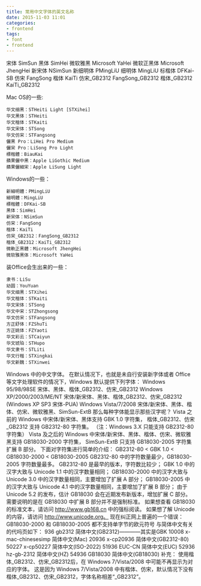 ```yaml
---
title: 常用中文字体的英文名称
date: 2015-11-03 11:01
categories:
- frontend
tags:
- font
- frontend
---
```


宋体    SimSun
黑体    SimHei
微软雅黑    Microsoft YaHei
微软正黑体    Microsoft JhengHei
新宋体    NSimSun
新细明体    PMingLiU
细明体    MingLiU
标楷体    DFKai-SB
仿宋    FangSong
楷体    KaiTi
仿宋_GB2312    FangSong_GB2312
楷体_GB2312    KaiTi_GB2312

Mac OS的一些:

    华文细黑：STHeiti Light [STXihei]
    华文黑体：STHeiti
    华文楷体：STKaiti
    华文宋体：STSong
    华文仿宋：STFangsong
    儷黑 Pro：LiHei Pro Medium
    儷宋 Pro：LiSong Pro Light
    標楷體：BiauKai
    蘋果儷中黑：Apple LiGothic Medium
    蘋果儷細宋：Apple LiSung Light

Windows的一些：

    新細明體：PMingLiU
    細明體：MingLiU
    標楷體：DFKai-SB
    黑体：SimHei
    新宋体：NSimSun
    仿宋：FangSong
    楷体：KaiTi
    仿宋_GB2312：FangSong_GB2312
    楷体_GB2312：KaiTi_GB2312
    微軟正黑體：Microsoft JhengHei
    微软雅黑体：Microsoft YaHei


装Office会生出来的一些：

    隶书：LiSu
    幼圆：YouYuan
    华文细黑：STXihei
    华文楷体：STKaiti
    华文宋体：STSong
    华文中宋：STZhongsong
    华文仿宋：STFangsong
    方正舒体：FZShuTi
    方正姚体：FZYaoti
    华文彩云：STCaiyun
    华文琥珀：STHupo
    华文隶书：STLiti
    华文行楷：STXingkai
    华文新魏：STXinwei   

Windows 中的中文字体。
在默认情况下，也就是未自行安装新字体或者 Office 等文字处理软件的情况下，Windows 默认提供下列字体：
Windows 95/98/98SE 宋体、黑体、楷体_GB2312、仿宋_GB2312
Windows XP/2000/2003/ME/NT 宋体/新宋体、黑体、楷体_GB2312、仿宋_GB2312 (Windows XP SP3 宋体-PUA)
Windows Vista/7/2008 宋体/新宋体、黑体、楷体、仿宋、微软雅黑、SimSun-ExtB
那么每种字体能显示那些汉字呢？
Vista 之前的 Windows 中宋体/新宋体、黑体支持 GBK 1.0 字符集，
楷体_GB2312、仿宋_GB2312 支持 GB2312-80 字符集。
（注：Windows 3.X 只能支持 GB2312-80 字符集）
Vista 及之后的 Windows 中宋体/新宋体、黑体、楷体、仿宋、微软雅黑支持 GB18030-2000 字符集，
SimSun-ExtB 只支持 GB18030-2005 字符集扩展 B 部分。
下面对字符集进行简单的介绍：
GB2312-80 < GBK 1.0 < GB18030-2000 < GB18030-2005
GB2312-80 中的字符数量最少，GB18030-2005 字符数量最多。
GB2312-80 是最早的版本，字符数比较少；
GBK 1.0 中的汉字大致与 Unicode 1.1 中的汉字数量相同；
GB18030-2000 中的汉字大致与 Unicode 3.0 中的汉字数量相同，主要增加了扩展 A 部分；
GB18030-2005 中的汉字大致与 Unicode 4.1 中的汉字数量相同，主要增加了扩展 B 部分；
由于 Unicode 5.2 的发布，估计 GB18030 会在近期发布新版本，增加扩展 C 部分。
需要说明的是在 GB18030 中扩展 B 部分并不是强制标准。
如果想查看 GB18030 的标准文本，请访问 http://www.gb168.cn 中的强标阅读。
如果想了解 Unicode 的内容，请访问 http://www.unicode.org。
现在纠正网上普遍的一个错误：
GB18030-2000 和 GB18030-2005 都不支持单字节的欧元符号
与简体中文有关的代吗页如下：
936 gb2312 简体中文(GB2312)————其实是GBK
10008 x-mac-chinesesimp 简体中文(Mac)
20936 x-cp20936 简体中文(GB2312-80)
50227 x-cp50227 简体中文(ISO-2022)
51936 EUC-CN 简体中文(EUC)
52936 hz-gb-2312 简体中文(HZ)
54936 GB18030 简体中文(GB18030)
补充：
使用楷体_GB2312、仿宋_GB2312后，在 Windows 7/Vista/2008 中可能不再显示为对应的字体。
这是因为 Windows 7/Vista/2008 中有楷体、仿宋，默认情况下没有楷体_GB2312、仿宋_GB2312，字体名称相差“_GB2312”。    
